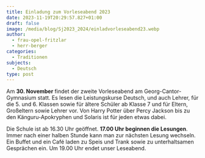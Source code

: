 ```yaml
---
title: Einladung zum Vorleseabend 2023
date: 2023-11-19T20:29:57.827+01:00
draft: false
image: /media/blog/Sj2023_2024/einladvorleseabend23.webp
author:
  - frau-opel-fritzlar
  - herr-berger
categories:
  - Traditionen
subjects:
  - Deutsch
type: post
---
```

Am **30. November** findet der zweite Vorleseabend am Georg-Cantor-Gymnasium statt. Es lesen die Leistungskurse Deutsch, und auch Lehrer, für die 5. und 6. Klassen sowie für ältere Schüler ab Klasse 7 und für Eltern, Großeltern sowie Lehrer vor. Von Harry Potter über Percy Jackson bis zu den Känguru-Apokryphen und Solaris ist für jeden etwas dabei.

Die Schule ist ab 16.30 Uhr geöffnet. **17.00 Uhr beginnen die Lesungen**. Immer nach einer halben Stunde kann man zur nächsten Lesung wechseln. Ein Buffet und ein Café laden zu Speis und Trank sowie zu unterhaltsamen Gesprächen ein. Um 19.00 Uhr endet unser Leseabend. 
